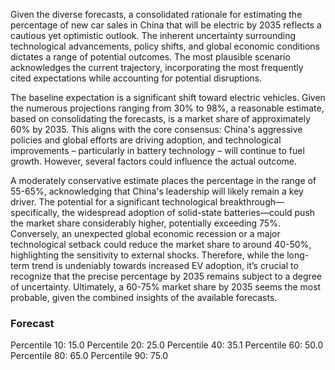 Given the diverse forecasts, a consolidated rationale for estimating the percentage of new car sales in China that will be electric by 2035 reflects a cautious yet optimistic outlook. The inherent uncertainty surrounding technological advancements, policy shifts, and global economic conditions dictates a range of potential outcomes.  The most plausible scenario acknowledges the current trajectory, incorporating the most frequently cited expectations while accounting for potential disruptions.

The baseline expectation is a significant shift toward electric vehicles. Given the numerous projections ranging from 30% to 98%, a reasonable estimate, based on consolidating the forecasts, is a market share of approximately 60% by 2035. This aligns with the core consensus: China's aggressive policies and global efforts are driving adoption, and technological improvements – particularly in battery technology – will continue to fuel growth. However, several factors could influence the actual outcome.

A moderately conservative estimate places the percentage in the range of 55-65%, acknowledging that China's leadership will likely remain a key driver.  The potential for a significant technological breakthrough—specifically, the widespread adoption of solid-state batteries—could push the market share considerably higher, potentially exceeding 75%. Conversely, an unexpected global economic recession or a major technological setback could reduce the market share to around 40-50%, highlighting the sensitivity to external shocks.  Therefore, while the long-term trend is undeniably towards increased EV adoption, it’s crucial to recognize that the precise percentage by 2035 remains subject to a degree of uncertainty.  Ultimately, a 60-75% market share by 2035 seems the most probable, given the combined insights of the available forecasts.

### Forecast

Percentile 10: 15.0
Percentile 20: 25.0
Percentile 40: 35.1
Percentile 60: 50.0
Percentile 80: 65.0
Percentile 90: 75.0